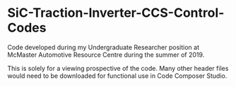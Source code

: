 # SiC-Traction-Inverter-CCS-Control-Codes
Code developed during my Undergraduate Researcher position at McMaster Automotive Resource Centre during the summer of 2019.

This is solely for a viewing prospective of the code. Many other header files would need to be downloaded for functional use in Code Composer Studio.
